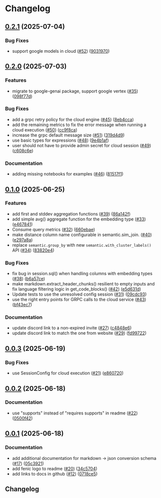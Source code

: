 # Changelog

## [0.2.1](https://github.com/typedef-ai/fenic/compare/v0.2.0...v0.2.1) (2025-07-04)


### Bug Fixes

* support google models in cloud ([#52](https://github.com/typedef-ai/fenic/issues/52)) ([9031970](https://github.com/typedef-ai/fenic/commit/903197009fd5c4d9dfa8da086d40479e08d2b3e6))

## [0.2.0](https://github.com/typedef-ai/fenic/compare/v0.1.0...v0.2.0) (2025-07-03)


### Features

* migrate to google-genai package, support google vertex ([#35](https://github.com/typedef-ai/fenic/issues/35)) ([098f77d](https://github.com/typedef-ai/fenic/commit/098f77d515b70ddb0d64930dbdab76df425559b9))


### Bug Fixes

* add a grpc retry policy for the cloud engine ([#45](https://github.com/typedef-ai/fenic/issues/45)) ([8eb4cca](https://github.com/typedef-ai/fenic/commit/8eb4cca25bfc2f4464085c478f0a2328abfcfde4))
* add the remaining metrics to fix the error message when running a cloud execution ([#50](https://github.com/typedef-ai/fenic/issues/50)) ([cc9f8ca](https://github.com/typedef-ai/fenic/commit/cc9f8caa6e13374a375e63621e35e68fa39d01ea))
* increase the grpc default message size ([#51](https://github.com/typedef-ai/fenic/issues/51)) ([319d4d9](https://github.com/typedef-ai/fenic/commit/319d4d9ad89442fffe60e4cf4570da6da0c882c8))
* use basic types for expressions ([#48](https://github.com/typedef-ai/fenic/issues/48)) ([9e4b1af](https://github.com/typedef-ai/fenic/commit/9e4b1afa4c3272240f6e5ef9d43d7e495dd28c75))
* user should not have to provide admin secret for cloud session ([#49](https://github.com/typedef-ai/fenic/issues/49)) ([c608c6e](https://github.com/typedef-ai/fenic/commit/c608c6e5b0b08842b54c10236a57e6888f0a15fd))


### Documentation

* adding missing notebooks for examples ([#46](https://github.com/typedef-ai/fenic/issues/46)) ([81517f1](https://github.com/typedef-ai/fenic/commit/81517f1637b23d225d4b88d0e861549581181796))

## [0.1.0](https://github.com/typedef-ai/fenic/compare/v0.0.3...v0.1.0) (2025-06-25)


### Features

* add first and stddev aggregation functions ([#39](https://github.com/typedef-ai/fenic/issues/39)) ([86a142f](https://github.com/typedef-ai/fenic/commit/86a142f67a865600a80f13dc38b1830c8493cc85))
* add simple avg() aggregate function for the embedding type ([#33](https://github.com/typedef-ai/fenic/issues/33)) ([e467841](https://github.com/typedef-ai/fenic/commit/e467841ef6f4f4e950373d502f2cc28521534dab))
* Consume query metrics ([#32](https://github.com/typedef-ai/fenic/issues/32)) ([660ebae](https://github.com/typedef-ai/fenic/commit/660ebae4c227bf06c5896f6317b767be8111a5b4))
* make distance column name configurable in semantic.sim_join. ([#40](https://github.com/typedef-ai/fenic/issues/40)) ([e297a8a](https://github.com/typedef-ai/fenic/commit/e297a8ab3e3e23d03624b236646f1c400dd662f6))
* replace `semantic.group_by` with new `semantic.with_cluster_labels()` API ([#34](https://github.com/typedef-ai/fenic/issues/34)) ([83820e4](https://github.com/typedef-ai/fenic/commit/83820e4f4f918e6d07442b7557850528a713ae16))


### Bug Fixes

* fix bug in session.sql() when handling columns with embedding types ([#38](https://github.com/typedef-ai/fenic/issues/38)) ([b6a57ce](https://github.com/typedef-ai/fenic/commit/b6a57cefdc9fe3ed44ff097b43bbbab1cec6efa6))
* make markdown.extract_header_chunks() resilient to empty inputs and fix language filtering logic in get_code_blocks() ([#42](https://github.com/typedef-ai/fenic/issues/42)) ([e5d631d](https://github.com/typedef-ai/fenic/commit/e5d631d4e76780379157bf2cba2faadda6edfe96))
* Update tests to use the unresolved config session ([#31](https://github.com/typedef-ai/fenic/issues/31)) ([09cdc93](https://github.com/typedef-ai/fenic/commit/09cdc9364133b57c62b00fc09980e7efc815dc12))
* use the right entry points for GRPC calls to the cloud service ([#43](https://github.com/typedef-ai/fenic/issues/43)) ([bf43ec7](https://github.com/typedef-ai/fenic/commit/bf43ec7eaf51b756d22f2083a93c97847696587e))


### Documentation

* update discord link to a non-expired invite ([#27](https://github.com/typedef-ai/fenic/issues/27)) ([c4848e6](https://github.com/typedef-ai/fenic/commit/c4848e6c9d89f9539516b8ca38c74ac826c92dff))
* update discord link to match the one from website ([#29](https://github.com/typedef-ai/fenic/issues/29)) ([fd99722](https://github.com/typedef-ai/fenic/commit/fd9972296048b3bbb52ecf5567691ac9d6f84f2b))

## [0.0.3](https://github.com/typedef-ai/fenic/compare/v0.0.2...v0.0.3) (2025-06-19)


### Bug Fixes

* use SessionConfig for cloud execution ([#21](https://github.com/typedef-ai/fenic/issues/21)) ([e860720](https://github.com/typedef-ai/fenic/commit/e8607203685fd8b61b7ffb5584c182f0fb65cf1f))

## [0.0.2](https://github.com/typedef-ai/fenic/compare/v0.0.1...v0.0.2) (2025-06-18)


### Documentation

* use "supports" instead of "requires supports" in readme ([#22](https://github.com/typedef-ai/fenic/issues/22)) ([0500f42](https://github.com/typedef-ai/fenic/commit/0500f425493779d4ee655598a8083c7eb6de23b2))

## [0.0.1](https://github.com/typedef-ai/fenic/compare/v0.0.0...v0.0.1) (2025-06-18)


### Documentation

* add additional documentation for markdown -&gt; json conversion schema ([#17](https://github.com/typedef-ai/fenic/issues/17)) ([05c3921](https://github.com/typedef-ai/fenic/commit/05c39214a196de5e5177fe550003c8af490de152))
* add fenic logo to readme ([#20](https://github.com/typedef-ai/fenic/issues/20)) ([34c5704](https://github.com/typedef-ai/fenic/commit/34c57047d411808f1a7a8aa7ef76737ee06f68a3))
* add links to docs in github ([#12](https://github.com/typedef-ai/fenic/issues/12)) ([0718ce5](https://github.com/typedef-ai/fenic/commit/0718ce59641d50da0510b03db102fda0fa67eafa))

## Changelog
